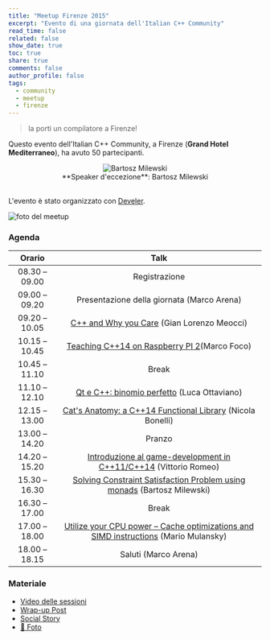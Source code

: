 ```yaml
---
title: "Meetup Firenze 2015"
excerpt: "Evento di una giornata dell'Italian C++ Community"
read_time: false
related: false
show_date: true
toc: true
share: true
comments: false
author_profile: false
tags:
  - community
  - meetup
  - firenze
---
```


> la porti un compilatore a Firenze!

Questo evento dell'Italian C++ Community, a Firenze (**Grand Hotel Mediterraneo**), ha avuto 50 partecipanti.

<center>
<img src="https://i2.wp.com/www.italiancpp.org/wp-content/uploads/2013/04/DSC_1355-e1422297523115.jpg?resize=300%2C284&ssl=1" alt="Bartosz Milewski">
<br/>
**Speaker d'eccezione**: Bartosz Milewski
</center>
<br/>

L'evento è stato organizzato con [Develer](https://www.develer.com/).

![foto del meetup](https://ilpropheta.github.io/pics/meetup-firenze15.png)

### Agenda

|Orario|Talk|
| :-: | :-: |
|08.30 – 09.00|	Registrazione|
|09.00 – 09.20|	Presentazione della giornata (Marco Arena)|
|09.20 – 10.05| [C++ and Why you Care](https://italiancpp.org/materiale/meetup-0615/#c-and-why-you-care) (Gian Lorenzo Meocci)|
|10.15 – 10.45 |[Teaching C++14 on Raspberry PI 2](https://italiancpp.org/materiale/meetup-0615/#teaching-c14-on-raspberry-pi-2)(Marco Foco)|
|10.45 – 11.10 |Break|
|11.10 – 12.10 |[Qt e C++: binomio perfetto](https://italiancpp.org/materiale/meetup-0615/#qt-e-c-binomio-perfetto) (Luca Ottaviano)|
|12.15 – 13.00 |[Cat's Anatomy: a C++14 Functional Library](https://italiancpp.org/materiale/meetup-0615/#cats-anatomy-a-c14-functional-library) (Nicola Bonelli)|
|13.00 – 14.20 |Pranzo|
|14.20 – 15.20| [Introduzione al game-development in C++11/C++14](https://italiancpp.org/materiale/meetup-0615/#introduzione-al-game-development-in-c11c14)	(Vittorio Romeo)|
|15.30 – 16.30 |[Solving Constraint Satisfaction Problem using monads](https://italiancpp.org/materiale/meetup-0615/#solving-constraint-satisfaction-problem-using-monads) (Bartosz Milewski)|
|16.30 – 17.00 |Break|
|17.00 – 18.00 |[Utilize your CPU power – Cache optimizations and SIMD instructions](https://italiancpp.org/materiale/meetup-0615/#utilize-your-cpu-power--cache-optimizations-and-simd-instructions) (Mario Mulansky)|
|18.00 – 18.15 |Saluti (Marco Arena)|

### Materiale

- [Video delle sessioni](https://www.youtube.com/playlist?list=PLsCm1Hs016LWVtIrPOFrRTNvSeN61WqOK)
- [Wrap-up Post](/materiale/post-meetup-0615)
- [Social Story](https://storify.com/italiancpp/italiancpp-meetup-firenze-2015)
- [📸 Foto](https://www.facebook.com/photo.php?fbid=10153452652931057&set=oa.654492274685764&type=3&theater)